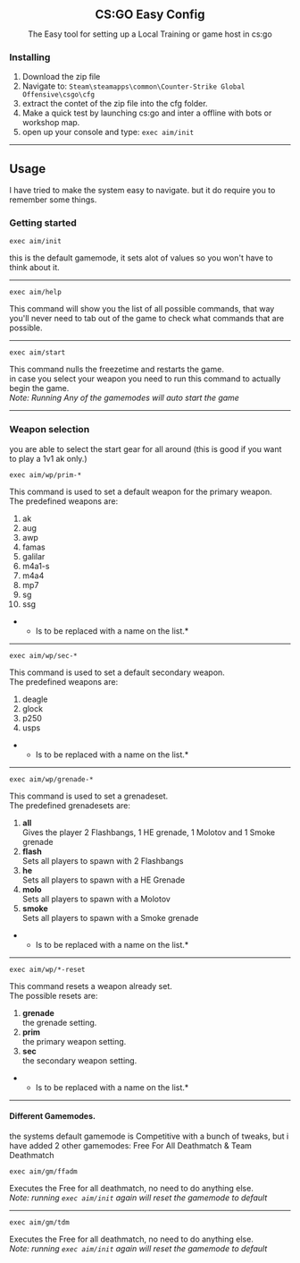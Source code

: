 <h2 align="center" style="margin:0; padding:0;">
CS:GO Easy Config
</h2>
<p align="center">
The Easy tool for setting up a Local Training or game host in cs:go
</p>

### Installing
1. Download the zip file
2. Navigate to: `Steam\steamapps\common\Counter-Strike Global Offensive\csgo\cfg`
3. extract the contet of the zip file into the cfg folder.
4. Make a quick test by launching cs:go and inter a offline with bots or workshop map.
5. open up your console and type: `exec aim/init`

------------
## Usage
I have tried to make the system easy to navigate. but it do require you to remember some things.

### Getting started
```
exec aim/init
```
this is the default gamemode, it sets alot of values so you won't have to think about it.

------------
```
exec aim/help
```
This command will show you the list of all possible commands, that way you'll never need to tab out of the game to check what commands that are possible.

------------
```
exec aim/start
```
This command nulls the freezetime and restarts the game. \
in case you select your weapon you need to run this command to actually begin the game. \
*Note: Running Any of the gamemodes will auto start the game*

------------
### Weapon selection
you are able to select the start gear for all around (this is good if you want to play a 1v1 ak only.)
```
exec aim/wp/prim-*
```
This command is used to set a default weapon for the primary weapon. \
The predefined weapons are:
1. ak
2. aug
3. awp
4. famas
5. galilar
6. m4a1-s
7. m4a4
8. mp7
9. sg
10. ssg

* * Is to be replaced with a name on the list.*

------------

```
exec aim/wp/sec-*
```
This command is used to set a default secondary weapon. \
The predefined weapons are:
1. deagle
2. glock
3. p250
4. usps

* * Is to be replaced with a name on the list.*

------------
```
exec aim/wp/grenade-*
```
This command is used to set a grenadeset. \
The predefined grenadesets are:
1. **all** \
  Gives the player 2 Flashbangs, 1 HE grenade, 1 Molotov and  1 Smoke grenade
2. **flash** \
  Sets all players to spawn with 2 Flashbangs
3. **he** \
  Sets all players to spawn with a HE Grenade
4. **molo** \
  Sets all players to spawn with a Molotov
5. **smoke** \
  Sets all players to spawn with a Smoke grenade

* * Is to be replaced with a name on the list.*

------------
```
exec aim/wp/*-reset
```
This command resets a weapon already set. \
The possible resets are:
1. **grenade** \
   the grenade setting.
2. **prim** \
  the primary weapon setting.
3. **sec** \
  the secondary weapon setting.

* * Is to be replaced with a name on the list.*

------------
#### Different Gamemodes.
the systems default gamemode is Competitive with a bunch of tweaks, but i have added 2 other gamemodes: Free For All Deathmatch & Team Deathmatch

```
exec aim/gm/ffadm
```
Executes the Free for all deathmatch, no need to do anything else.\
*Note: running `exec aim/init` again will reset the gamemode to default*

------------
```
exec aim/gm/tdm
```
Executes the Free for all deathmatch, no need to do anything else.\
*Note: running `exec aim/init` again will reset the gamemode to default*
